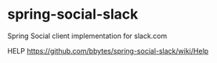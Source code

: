 # spring-social-slack
Spring Social client implementation for slack.com

HELP  https://github.com/bbytes/spring-social-slack/wiki/Help
